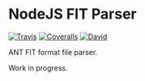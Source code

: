 # NodeJS FIT Parser

[![Travis](https://img.shields.io/travis/silentroach/fit-parser.svg?style=flat-square&label=travis)](https://travis-ci.org/silentroach/fit-parser)
[![Coveralls](https://img.shields.io/coveralls/silentroach/fit-parser.svg?style=flat-square&label=coverage)](https://coveralls.io/r/silentroach/fit-parser)
[![David](https://img.shields.io/david/dev/silentroach/fit-parser.svg?style=flat-square&label=deps)](https://david-dm.org/silentroach/fit-parser#info=devDependencies)

ANT FIT format file parser.

Work in progress.
